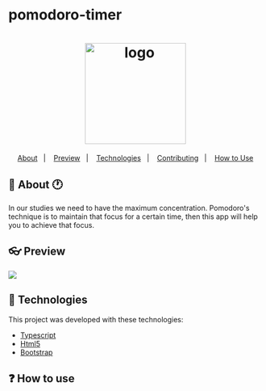 # pomodoro-timer

<h1 align="center">
  <img alt="logo" src="https://i.imgur.com/KJ1wop7.png" width="200"/>
  <br>
</h1>

<p align="center">
  <a href="#thinking-about">About</a>&nbsp;&nbsp;&nbsp;|&nbsp;&nbsp;&nbsp;
  <a href="#user-content--preview">Preview</a>&nbsp;&nbsp;&nbsp;|&nbsp;&nbsp;&nbsp;
  <a href="#rocket-technologies">Technologies</a>&nbsp;&nbsp;&nbsp;|&nbsp;&nbsp;&nbsp;
  <a href="#user-content--contributing">Contributing</a>&nbsp;&nbsp;&nbsp;|&nbsp;&nbsp;&nbsp;
  <a href="#information-source-how-to-use">How to Use</a>
</p>

## :tomato: About :clock1:

<div>
In our studies we need to have the maximum concentration. Pomodoro's technique is to maintain that focus for a certain time, then this app will help you to achieve that focus.
</div>


## :eyeglasses: Preview
![](https://i.imgur.com/6AoZ2bY.png?1)

## :hammer:	Technologies
This project was developed with these technologies:
- [Typescript](https://www.typescriptlang.org/)
- [Html5]()
- [Bootstrap](https://getbootstrap.com/)

## :question: How to use
